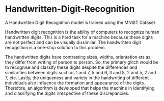 # Handwritten-Digit-Recognition
A Handwritten Digit Recognition model is trained using the MNIST Dataset

Handwritten digit recognition is the ability of computers to recognize human handwritten digits. This is a hard task for a machine because these digits are not perfect and can be visually dissimilar. The handwritten digit recognition is a one-stop solution to this problem.

The handwritten digits have contrasting sizes, widths, orientation ets as they differ from writing of person to person. So, the primary glitch would be to recognise and classify these digits despite the differences and similarities between digits such as 1 and 7, 5 and 6, 3 and 8, 2 and 5, 2 and 7, etc. Lastly, the uniqueness and variety in the handwriting of different individuals also influence the formation and appearance of the digits. Therefore, an algorithm is developed that helps the machine in identifying and classifying the digits irrespective of these discrepancies.
